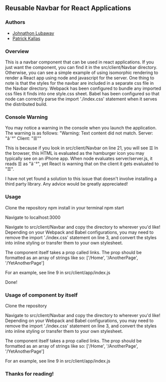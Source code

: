 ## Reusable Navbar for React Applications

### Authors

- [Johnathon Lubaway](https://github.com/NeoJax)
- [Patrick Kallas](https://github.com/pkallas)

### Overview

This is a navbar component that can be used in react applications. If you just
want the component, you can find it in the src/client/Navbar directory. Otherwise,
you can see a simple example of using isomorphic rendering to render a React app
using node and javascript for the server. One thing to note is that the styles
for the navbar are included in a separate css file in the Navbar directory.
Webpack has been configured to bundle any imported css files it finds into one
style.css sheet. Babel has been configured so that node can correctly parse the
import './index.css' statement when it serves the distributed build.

### Console Warning

You may notice a warning in the console when you launch the application.
The warning is as follows:
"Warning: Text content did not match. Server: "â˜°" Client: "☰""

This is because if you look in src/client/Navbar on line 21, you will see &#9776;
In the browser, this HTML is evaluated as the hamburger icon you may typically
see on an iPhone app. When node evaluates server/server.js, it reads &#9776; as
"â˜°", yet React is warning that on the client it gets evaluated to "☰".

I have not yet found a solution to this issue that doesn't involve installing a
third party library. Any advice would be greatly appreciated!

### Usage

Clone the repository
npm install in your terminal
npm start

Navigate to localhost:3000

Navigate to src/client/Navbar and copy the directory to wherever you'd like!
Depending on your Webpack and Babel configurations, you may need to remove the
import './index.css' statement on line 3, and convert the styles into inline
styling or transfer them to your own stylesheet.

The component itself takes a prop called links. The prop should be formatted as
an array of strings like so:
['/Home', '/AnotherPage', '/YetAnotherPage']

For an example, see line 9 in src/client/app/index.js

Done!

### Usage of component by itself

Clone the repository

Navigate to src/client/Navbar and copy the directory to wherever you'd like!
Depending on your Webpack and Babel configurations, you may need to remove the
import './index.css' statement on line 3, and convert the styles into inline
styling or transfer them to your own stylesheet.

The component itself takes a prop called links. The prop should be formatted as
an array of strings like so:
['/Home', '/AnotherPage', '/YetAnotherPage']

For an example, see line 9 in src/client/app/index.js

### Thanks for reading!
